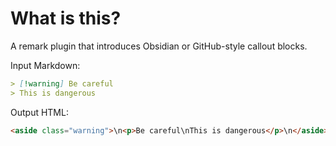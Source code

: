 # What is this?

A remark plugin that introduces Obsidian or GitHub-style callout blocks.

Input Markdown:

```markdown
> [!warning] Be careful
> This is dangerous
```

Output HTML:

```html
<aside class="warning">\n<p>Be careful\nThis is dangerous</p>\n</aside>
```
